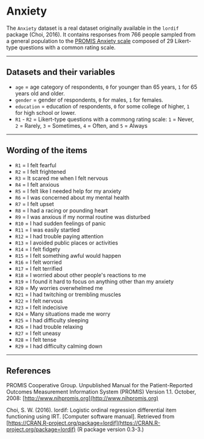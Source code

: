 # Anxiety

The `Anxiety` dataset is a real dataset originally available in the `lordif` package (Choi, 2016). It contains responses from 766 people sampled from a general population to the [PROMIS Anxiety scale](http://www.nihpromis.org) composed of 29 Likert-type questions with a common rating scale.

*** 
## Datasets and their variables
  * `age` = age category of respondents, `0` for younger than 65 years, `1` for 65 years old and older.
  * `gender` = gender of respondents, `0` for males, `1` for females.
  * `education` = education of respondents, `0` for some college of higher, `1` for high school or lower.
  * `R1` - `R2` = Likert-type questions with a commong rating scale: `1` = Never, `2` = Rarely, `3` = Sometimes, `4` = Often, and `5` = Always

*** 
## Wording of the items
 * `R1` = I felt fearful
 * `R2` = I felt frightened
 * `R3` = It scared me when I felt nervous
 * `R4` = I felt anxious
 * `R5` = I felt like I needed help for my anxiety
 * `R6` = I was concerned about my mental health
 * `R7` = I felt upset
 * `R8` = I had a racing or pounding heart
 * `R9` = I was anxious if my normal routine was disturbed
 * `R10` = I had sudden feelings of panic
 * `R11` = I was easily startled
 * `R12` = I had trouble paying attention
 * `R13` = I avoided public places or activities
 * `R14` = I felt fidgety
 * `R15` = I felt something awful would happen
 * `R16` = I felt worried
 * `R17` = I felt terrified
 * `R18` = I worried about other people's reactions to me
 * `R19` = I found it hard to focus on anything other than my anxiety
 * `R20` = My worries overwhelmed me
 * `R21` = I had twitching or trembling muscles
 * `R22` = I felt nervous
 * `R23` = I felt indecisive
 * `R24` = Many situations made me worry
 * `R25` = I had difficulty sleeping
 * `R26` = I had trouble relaxing
 * `R27` = I felt uneasy
 * `R28` = I felt tense
 * `R29` = I had difficulty calming down
 
***
## References

PROMIS Cooperative Group. Unpublished Manual for the Patient-Reported Outcomes Measurement Information System (PROMIS) Version 1.1. October, 2008: [http://www.nihpromis.org](http://www.nihpromis.org)

Choi, S. W. (2016). lordif: Logistic ordinal regression differential item functioning using IRT. [Computer software manual]. Retrieved from [https://CRAN.R-project.org/package=lordif](https://CRAN.R-project.org/package=lordif) (R package version 0.3-3.)
